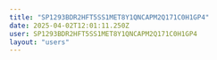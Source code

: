 ```yaml
---
title: "SP1293BDR2HFT5SS1MET8Y1QNCAPM2Q171C0H1GP4"
date: 2025-04-02T12:01:11.250Z
user: SP1293BDR2HFT5SS1MET8Y1QNCAPM2Q171C0H1GP4
layout: "users"
---
```

    